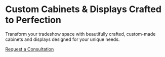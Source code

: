 # Custom Cabinets & Displays Crafted to Perfection

Transform your tradeshow space with beautifully crafted, custom-made cabinets and displays designed for your unique needs.

[Request a Consultation](#contact)